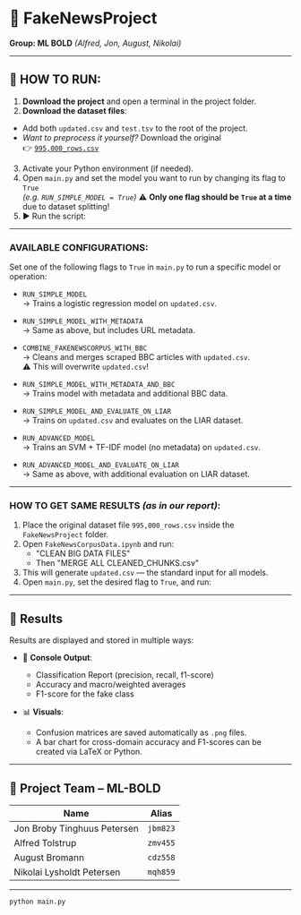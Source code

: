 # 📰 FakeNewsProject  
**Group: ML BOLD** *(Alfred, Jon, August, Nikolai)*

---

## 🚀 HOW TO RUN:

1.  **Download the project** and open a terminal in the project folder.
2.  **Download the dataset files**:  
   - Add both `updated.csv` and `test.tsv` to the root of the project.  
   - *Want to preprocess it yourself?* Download the original  
     👉 [`995,000_rows.csv`](https://absalon.ku.dk/courses/80486/files/9275000/download?download_frd=1)
3.   Activate your Python environment (if needed).
4.  Open `main.py` and set the model you want to run by changing its flag to `True`  
   _(e.g. `RUN_SIMPLE_MODEL = True`)_ ⚠️ **Only one flag should be `True` at a time** due to dataset splitting!
6. ▶️ Run the script:

---

### AVAILABLE CONFIGURATIONS:

Set one of the following flags to `True` in `main.py` to run a specific model or operation:

- `RUN_SIMPLE_MODEL`  
  → Trains a logistic regression model on `updated.csv`.

- `RUN_SIMPLE_MODEL_WITH_METADATA`  
  → Same as above, but includes URL metadata.

- `COMBINE_FAKENEWSCORPUS_WITH_BBC`  
  → Cleans and merges scraped BBC articles with `updated.csv`.  
  ⚠️ This will overwrite `updated.csv`!

- `RUN_SIMPLE_MODEL_WITH_METADATA_AND_BBC`  
  → Trains model with metadata and additional BBC data.

- `RUN_SIMPLE_MODEL_AND_EVALUATE_ON_LIAR`  
  → Trains on `updated.csv` and evaluates on the LIAR dataset.

- `RUN_ADVANCED_MODEL`  
  → Trains an SVM + TF-IDF model (no metadata) on `updated.csv`.

- `RUN_ADVANCED_MODEL_AND_EVALUATE_ON_LIAR`  
  → Same as above, with additional evaluation on LIAR dataset.

---

### HOW TO GET SAME RESULTS *(as in our report)*:

1. Place the original dataset file `995,000_rows.csv` inside the `FakeNewsProject` folder.
2. Open `FakeNewsCorpusData.ipynb` and run:
   - "CLEAN BIG DATA FILES"
   - Then "MERGE ALL CLEANED_CHUNKS.csv"
3. This will generate `updated.csv` — the standard input for all models.
4. Open `main.py`, set the desired flag to `True`, and run:

---

## 🧪 Results

Results are displayed and stored in multiple ways:

- 📄 **Console Output**:
  - Classification Report (precision, recall, f1-score)
  - Accuracy and macro/weighted averages
  - F1-score for the fake class

- 📊 **Visuals**:
  - Confusion matrices are saved automatically as `.png` files.
  - A bar chart for cross-domain accuracy and F1-scores can be created via LaTeX or Python.

---

## 🧠 Project Team – ML-BOLD

| Name                           | Alias   |
|--------------------------------|---------|
| Jon Broby Tinghuus Petersen    | `jbm823` |
| Alfred Tolstrup                | `zmv455` |
| August Bromann                | `cdz558` |
| Nikolai Lysholdt Petersen      | `mqh859` |

---

```bash
python main.py
